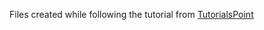 Files created while following the tutorial from [TutorialsPoint](https://www.tutorialspoint.com/nodejs/index.htm)